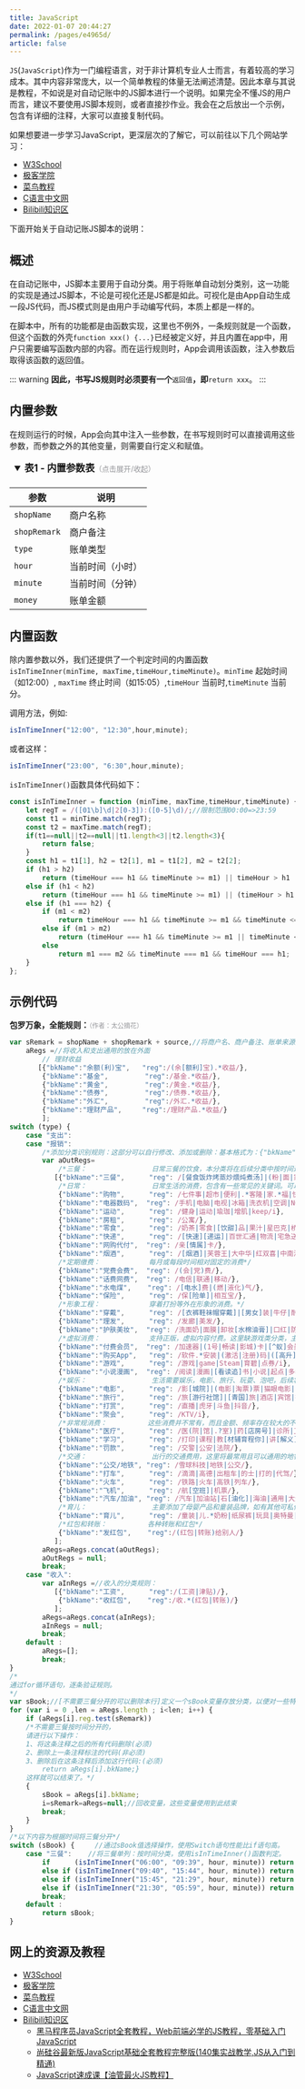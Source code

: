 ```yaml
---
title: JavaScript
date: 2022-01-07 20:44:27
permalink: /pages/e4965d/
article: false
---
```



`JS`(`JavaScript`)作为一门编程语言，对于非计算机专业人士而言，有着较高的学习成本。其中内容非常庞大，以一个简单教程的体量无法阐述清楚。因此本章与其说是教程，不如说是对自动记账中的JS脚本进行一个说明。如果完全不懂JS的用户而言，建议不要使用JS脚本规则，或者直接抄作业。我会在之后放出一个示例，包含有详细的注释，大家可以直接复制代码。

如果想要进一步学习JavaScript，更深层次的了解它，可以前往以下几个网站学习：

- [W3School](https://www.w3school.com.cn/js/index.asp)
- [极客学院](https://www.jikexueyuan.com/course/179.html)
- [菜鸟教程](https://www.runoob.com/js/js-tutorial.html)
- [C语言中文网](http://c.biancheng.net/js/)
- [Bilibili知识区](https://www.bilibili.com/v/knowledge/)

下面开始关于自动记账JS脚本的说明：


## 概述 
在自动记账中，JS脚本主要用于自动分类。用于将账单自动划分类别，这一功能的实现是通过JS脚本，不论是可视化还是JS都是如此。可视化是由App自动生成一段JS代码，而JS模式则是由用户手动编写代码，本质上都是一样的。

在脚本中，所有的功能都是由函数实现，这里也不例外，一条规则就是一个函数，但这个函数的外壳`function xxx() {...}`已经被定义好，并且内置在app中，用户只需要编写函数内部的内容。而在运行规则时，App会调用该函数，注入参数后取得该函数的返回值。

::: warning
**因此，书写JS规则时必须要有一个**`返回值`**，即**`return xxx`。
:::

## 内置参数 
在规则运行的时候，App会向其中注入一些参数，在书写规则时可以直接调用这些参数，而参数之外的其他变量，则需要自行定义和赋值。

<details open="open">
<summary style="line-height:2em;font-size:1.2em;text-align: justify;padding-left:0.5em;"><b>表1  -   内置参数表</b><span style="font-size:0.8rem;color:#95969a">（点击展开/收起）</span></summary>

|参数|	说明|
|----|-----------------------|
|`shopName`	|商户名称|
|`shopRemark`	|商户备注|
|`type`	|账单类型|
|`hour`	|当前时间（小时）|
|`minute`	|当前时间（分钟）|
|`money`	|账单金额|

</details>

## 内置函数

除内置参数以外，我们还提供了一个判定时间的内置函数`isInTimeInner(minTime, maxTime,timeHour,timeMinute)`。`minTime` 起始时间（如12:00）, `maxTime` 终止时间（如15:05）,`timeHour` 当前时,`timeMinute` 当前分。

调用方法，例如:
```js
isInTimeInner("12:00", "12:30",hour,minute);
```

或者这样：
```js
isInTimeInner("23:00", "6:30",hour,minute);
```

`isInTimeInner()`函数具体代码如下：

```js
const isInTimeInner = function (minTime, maxTime,timeHour,timeMinute) {
    let regT = /([01\b]\d|2[0-3]):([0-5]\d)/;//限制范围00:00=>23:59
    const t1 = minTime.match(regT);
    const t2 = maxTime.match(regT);
    if(t1==null||t2==null||t1.length<3||t2.length<3){
        return false;
    }
    const h1 = t1[1], h2 = t2[1], m1 = t1[2], m2 = t2[2];
    if (h1 > h2)
        return (timeHour === h1 && timeMinute >= m1) || timeHour > h1 || timeHour < h2 || timeHour === h2 && timeMinute <= m2;
    else if (h1 < h2)
        return (timeHour === h1 && timeMinute >= m1) || (timeHour > h1 && timeHour < h2) || timeHour === h2 && timeMinute <= m2;
    else if (h1 === h2) {
        if (m1 < m2)
            return timeHour === h1 && timeMinute >= m1 && timeMinute <= m2;
        else if (m1 > m2)
            return (timeHour === h1 && timeMinute >= m1 || timeMinute <= m2) || (timeHour !== h1);
        else
            return m1 === m2 && timeMinute === m1 && timeHour === h1;
    }
};
```

## 示例代码
**包罗万象，全能规则：**<span style="color:#95969a;font-size:0.8em;">（作者：太公摘花）</span>

```js
var sRemark = shopName + shopRemark + source,//将商户名、商户备注、账单来源整合为一个变量
    aRegs =//将收入和支出通用的放在外面
        // 理财收益
       [{"bkName":"余额(利)宝",   "reg":/(余[额利]宝).*收益/},
        {"bkName":"基金",         "reg":/基金.*收益/},
        {"bkName":"黄金",         "reg":/黄金.*收益/},
        {"bkName":"债券",         "reg":/债券.*收益/},
        {"bkName":"外汇",         "reg":/外汇.*收益/},
        {"bkName":"理财产品",     "reg":/理财产品.*收益/}
        ];
switch (type) {
    case "支出":
    case "报销":
        /*添加分类识别规则：这部分可以自行修改、添加或删除：基本格式为：{"bkName":"分类名","reg":"正则表达式"}，注意:在中括号内添加。不懂正则表达式的不建议修改。*/
        var aOutRegs=
            /*三餐：                日常三餐的饮食，本分类将在后续分类中按时间进行拆分，分别输出为早餐、中餐、晚餐、夜宵。若不需要分开，后面会提供修改方法。*/ 
           [{"bkName":"三餐",      "reg": /[餐食饭炸烤蒸炒煨炖煮汤]|(粉|面|家菜)[店馆]|[包早]点|鲜包|(卤|螺蛳|牛肉|花甲)粉|(手工|拉|biangbiang|粉|刀削|牛肉)[面麵麺]|(家常|私房)菜|新芙蓉|沙县小吃|馄饨|饺子|麻辣|小吃|[鸡牛羊]排|肯德基|麦当劳|pizza|[披批比匹]萨|寿司|饿了么|美团订单|外卖/i},
            /*日常：                日常生活的消费，包含有一些常见的关键词。可以自行修改。*/
            {"bkName":"购物",      "reg": /七件事|超市|便利|.*客隆|家.*福|快乐惠|世纪联华|联华超市|大润发|华润万家|苏果|沃尔玛|物美|新一佳|好又多|华联|文峰大世界|TESCO乐购|易初莲花|麦德龙|中百连锁仓储|人人乐|家家悦|潍坊百货|欧尚|永辉|武商量贩|新华都|步步高商业|永旺|红旗连锁|三江购物|互惠|美廉美|百佳超市|易买得|维客|美特好|保龙仓|华普|利客来|良友金伴|美宜佳|华冠|家润多|华之友|好家乡|惠友|民生家乐|思达|雅家乐|天惠|新江厦|喜洋洋|乐尔乐/},
            {"bkName":"电器数码",  "reg": /手机|电脑|电视|冰箱|洗衣机|空调|NOKIA|诺基亚|MOTO|摩托罗拉|Samsung|三星|索尼爱立信|Apple|苹果|Philips|飞利浦|lenovo|联想|LGSharp|夏普|多普达|金立|Amoi|夏新|Bird|波导|纽曼|Haier|海尔|TCL|HP|惠普|BenQ|明基|OPPO|Konka|康佳|CECT|HEDY|七喜|CoolPAD|酷派|ASUS|华硕|Mio宇达电通|琦基|ZTE|中兴|MEIZU|魅族|UT斯达康|BlackBerry|黑莓|Alcatel|阿尔卡特|大显|HKC|弘谷电|艾美讯|amsam|恒基伟业|Palm|RIM|OKWAP|英华达|天语|小米|华为|一加|联想|OPPO|vivo|诺基亚|华硕|惠普|三星|索尼|金士顿|闪迪|七彩虹|英特尔|Intel|AMD|松下|美的|格力/i},
            {"bkName":"运动",      "reg": /健身|运动|瑜珈|增肌|keep/i},
            {"bkName":"房租",      "reg": /公寓/},
            {"bkName":"零食",      "reg": /奶茶|零食|[饮甜]品|果汁|星巴克|桥头排骨|烧仙草|茶颜悦色|喜茶|奈雪茶|蜜雪冰城|CoCo都可|一点点|乐乐茶|古茗|沪上阿姨|快乐柠檬/i},
            {"bkName":"快递",      "reg": /[快速][递运]|百世汇通|物流|宅急送/},
            {"bkName":"网购代付",  "reg": /亲[情属]卡/},
            {"bkName":"烟酒",      "reg": /[烟酒]|芙蓉王|大中华|红双喜|中南海|玉溪|红河|利群|金圣|野山茶|五粮液|茅台|国窖1573|[天海梦]之蓝|水井坊|剑南春|四特|稻花香|二锅头|马尿|老白干|波尔多|拉菲|黑桃A|[干甜][红白]|香槟|白兰地|伏特加|威士忌|纯生|乌苏|百威|雪津|雪花|乌苏|麦之初|科罗娜/i},
            /*定期缴费：            每月或每段时间相对固定的消费*/
            {"bkName":"党费会费",  "reg": /(会|党)费/},
            {"bkName":"话费网费",  "reg": /电信|联通|移动/},
            {"bkName":"水电煤",    "reg": /[电水]费|(燃|液化)气/},
            {"bkName":"保险",      "reg": /保[险单]|相互宝/},
            /*形象工程：            穿着打扮等外在形象的消费。*/
            {"bkName":"穿戴",      "reg": /[衣裤鞋袜帽穿戴]|[男女]装|牛仔|耐克|nike|阿迪|361[度°]|鸿星尔克|特步|李宁|美特斯邦威|优衣库|以纯/i},
            {"bkName":"理发",      "reg": /发廊|美发/},
            {"bkName":"护肤美妆",  "reg": /洗面奶|面膜|卸妆[水棉油膏]|口红|防晒|(水|润肤|身体)乳|(眼|护手)霜|爽肤|精[华油]|[乳唇]膏|凝胶|祛痘|(果|水杨)酸|粉底|欧莱雅|施华蔻|雅诗.*兰黛/},
            /*虚拟消费：            支持正版，虚拟内容付费。这里缺游戏类分类，主要因为微信提取到的账单备注无法支持识别。*/
            {"bkName":"付费会员",  "reg": /加速器|(1号|畅读|影城)卡|[^蚁]会员|QQ(美化|号)|vip|迅雷|爱奇艺|优酷|腾讯视频/i},
            {"bkName":"购买App",   "reg": /软件.*安装|(激活|注册)码|([高升]级|专业|付费|终[生身级]|增强|完整|永久)版|\bP(ro|lus)\b/i},
            {"bkName":"游戏",      "reg": /游戏|game|Steam|育碧|点券/i},
            {"bkName":"小说漫画",  "reg": /阅读|漫画|[看读追]书|小说|起点|多看/},
            /*娱乐：                生活需要娱乐，电影、旅行、玩耍、泡吧，后续将完善分类。*/
            {"bkName":"电影",      "reg": /影[城院]|(电影|淘票)票|猫眼电影|中影|王府井|cgv|潇湘国际/i},
            {"bkName":"旅行",      "reg": /旅[游行社馆]|[青国]旅|酒店|宾馆|招待所|维也纳国际|凯宾斯基|华天|7天|如家/},
            {"bkName":"打赏",      "reg": /直播|虎牙|斗鱼|抖音/},
            {"bkName":"聚会",      "reg": /KTV/i},
            /*非常规消费：          这些消费并不常有，而且金额、频率存在较大的不确定性*/
            {"bkName":"医疗",      "reg": /医(院|馆|.?室)|药[店房号]|诊所|卫生(服务(中心|站)|[院所室])/},
            {"bkName":"学习",      "reg": /打印|课程|教[材辅育程你]|讲[解义]|学会|入门到精通|慕课|学院|医视时代|医脉通|新东方在线|潭州课堂沪江小D/i},
            {"bkName":"罚款",      "reg": /交警|公安|法院/},
            /*交通：                出行的交通费用，这里将最常用且可以通用的地铁和公交合并在一起，买车、养车和加油也算在了一起。*/
            {"bkName":"公交/地铁", "reg": /雪球科技|地铁|公交/},
            {"bkName":"打车",      "reg": /滴滴|高德|出租车|的士|打的|代驾/},
            {"bkName":"火车",      "reg": /铁路|火车|高铁|列车/},
            {"bkName":"飞机",      "reg": /航[空班]|机票/},
            {"bkName":"汽车/加油", "reg": /汽车|加油站|石[油化]|海油|通用|大众|五菱|依维柯|荣威|申沃|东风|雪铁龙|本田|霸龙|悦达起亚|风神|小康|一汽|解放|奥迪|丰田|红旗|马自达|夏利|佳宝|北汽|现代|福田|Jeep|奔驰|宝马|雷诺|特斯拉|法拉利|宾利|保时捷|兰博基尼|劳斯莱斯|欧曼|昌河|绅宝|威旺|欧辉|广汽|传祺|三菱|菲亚特|客车|吉奥|日野|长安商用|哈飞|陆风|标致/i},
            /*育儿：                主要添加了母婴产品和童装品牌，如有其他可私信我提供关键词*/
            {"bkName":"育儿",      "reg": /童装|儿.*奶粉|纸尿裤|玩具|奥特曼|母婴|Balabala|巴拉巴拉|小猪班纳|安奈儿|BOBDOG|巴布豆|米妮·哈鲁|MiniZaru/i},
            /*红包和转账：          各种转账和红包*/
            {"bkName":"发红包",    "reg":/(红包|转账)给别人/}
           ];
        aRegs=aRegs.concat(aOutRegs);
        aOutRegs = null;
        break;
    case "收入":
        var aInRegs =//收入的分类规则：
           [{"bkName":"工资",      "reg":/(工资|津贴)/},
            {"bkName":"收红包",    "reg":/收.*(红包|转账)/}
           ];
        aRegs=aRegs.concat(aInRegs);
        aInRegs = null;
        break;
    default :
        aRegs=[];
        break;
}
/*
通过for循环语句，逐条验证规则。
*/
var sBook;//[不需要三餐分开的可以删除本行]定义一个sBook变量存放分类，以便对一些特殊分类进行进一步处理。
for (var i = 0 ,len = aRegs.length ; i<len; i++) {
    if (aRegs[i].reg.test(sRemark))
    /*不需要三餐按时间分开的，
    请进行以下操作：
    1、将这条注释之后的所有代码删除(必须)
    2、删除上一条注释标注的代码(非必须)
    3、删除后在这条注释后添加这行代码:(必须)
        return aRegs[i].bkName;}
    这样就可以结束了。*/
    {
        sBook = aRegs[i].bkName;
        i=sRemark=aRegs=null;//回收变量，这些变量使用到此结束
        break;
    }
}
/*以下内容为根据时间将三餐分开*/
switch (sBook) {     //通过sBook值选择操作，使用Switch语句性能比if语句高。
    case "三餐":    //将三餐单列：按时间分类，使用isInTimeInner()函数判定。
        if      (isInTimeInner("06:00", "09:39", hour, minute)) return "早餐";
        else if (isInTimeInner("09:40", "15:44", hour, minute)) return "午餐";
        else if (isInTimeInner("15:45", "21:29", hour, minute)) return "晚餐";
        else if (isInTimeInner("21:30", "05:59", hour, minute)) return "夜宵";
        break;
    default :
        return sBook;
}
```

## 网上的资源及教程
- [W3School](https://www.w3school.com.cn/js/index.asp)
- [极客学院](https://www.jikexueyuan.com/course/179.html)
- [菜鸟教程](https://www.runoob.com/js/js-tutorial.html)
- [C语言中文网](http://c.biancheng.net/js/)
- [Bilibili知识区](https://www.bilibili.com/v/knowledge/)
    - [黑马程序员JavaScript全套教程，Web前端必学的JS教程，零基础入门JavaScript](https://www.bilibili.com/video/BV1ux411d75J?from=search&seid=15323212539831165958)
    - [尚硅谷最新版JavaScript基础全套教程完整版(140集实战教学,JS从入门到精通)](https://www.bilibili.com/video/BV1YW411T7GX?from=search&seid=18129565433139584812)
    - [JavaScript速成课【油管最火JS教程】](https://www.bilibili.com/video/BV1jE411T7ya?from=search&seid=18129565433139584812)


